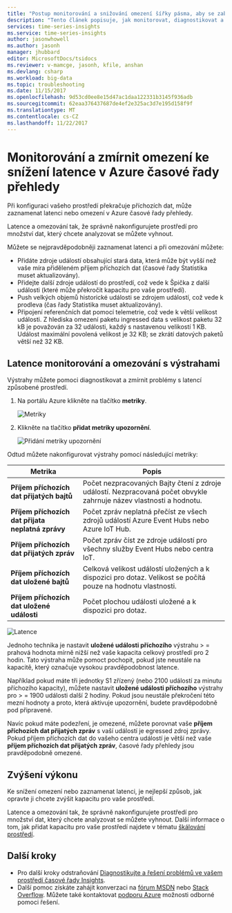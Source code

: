 ```yaml
---
title: "Postup monitorování a snižování omezení šířky pásma, aby se zabránilo latence v Azure časové řady přehledy | Microsoft Docs"
description: "Tento článek popisuje, jak monitorovat, diagnostikovat a zmírnit problémy s výkonem, které způsobí latenci a omezení v Azure časové řady přehledy."
services: time-series-insights
ms.service: time-series-insights
author: jasonwhowell
ms.author: jasonh
manager: jhubbard
editor: MicrosoftDocs/tsidocs
ms.reviewer: v-mamcge, jasonh, kfile, anshan
ms.devlang: csharp
ms.workload: big-data
ms.topic: troubleshooting
ms.date: 11/15/2017
ms.openlocfilehash: 9d53cd0ee8e15d47ac1daa122331b3145f936adb
ms.sourcegitcommit: 62eaa376437687de4ef2e325ac3d7e195d158f9f
ms.translationtype: MT
ms.contentlocale: cs-CZ
ms.lasthandoff: 11/22/2017
---
```

# <a name="monitor-and-mitigate-throttling-to-reduce-latency-in-azure-time-series-insights"></a>Monitorování a zmírnit omezení ke snížení latence v Azure časové řady přehledy
Při konfiguraci vašeho prostředí překračuje příchozích dat, může zaznamenat latenci nebo omezení v Azure časové řady přehledy.

Latence a omezování tak, že správně nakonfigurujete prostředí pro množství dat, který chcete analyzovat se můžete vyhnout.

Můžete se nejpravděpodobněji zaznamenat latenci a při omezování můžete:

- Přidáte zdroje událostí obsahující stará data, která může být vyšší než vaše míra přiděleném příjem příchozích dat (časové řady Statistika muset aktualizovány).
- Přidejte další zdroje událostí do prostředí, což vede k Špička z další události (které může překročit kapacitu pro vaše prostředí).
- Push velkých objemů historické události se zdrojem událostí, což vede k prodleva (čas řady Statistika muset aktualizovány).
- Připojení referenčních dat pomocí telemetrie, což vede k větší velikost události.  Z hlediska omezení paketu ingressed data s velikost paketu 32 kB je považován za 32 události, každý s nastavenou velikostí 1 KB. Událost maximální povolená velikost je 32 KB; se zkrátí datových paketů větší než 32 KB.


## <a name="monitor-latency-and-throttling-with-alerts"></a>Latence monitorování a omezování s výstrahami

Výstrahy můžete pomoci diagnostikovat a zmírnit problémy s latencí způsobené prostředí. 

1. Na portálu Azure klikněte na tlačítko **metriky**. 

   ![Metriky](media/environment-mitigate-latency/add-metrics.png)

2. Klikněte na tlačítko **přidat metriky upozornění**.  

    ![Přidání metriky upozornění](media/environment-mitigate-latency/add-metric-alert.png)

Odtud můžete nakonfigurovat výstrahy pomocí následující metriky:

|Metrika  |Popis  |
|---------|---------|
|**Příjem příchozích dat přijatých bajtů**     | Počet nezpracovaných Bajty čtení z zdroje událostí. Nezpracovaná počet obvykle zahrnuje název vlastnosti a hodnotu.  |  
|**Příjem příchozích dat přijata neplatná zprávy**     | Počet zpráv neplatná přečíst ze všech zdrojů událostí Azure Event Hubs nebo Azure IoT Hub.      |
|**Příjem příchozích dat přijatých zpráv**   | Počet zpráv číst ze zdroje událostí pro všechny služby Event Hubs nebo centra IoT.        |
|**Příjem příchozích dat uložené bajtů**     | Celková velikost událostí uložených a k dispozici pro dotaz. Velikost se počítá pouze na hodnotu vlastnosti.        |
|**Příjem příchozích dat uložené události**     |   Počet plochou události uložené a k dispozici pro dotaz.      |

![Latence](media/environment-mitigate-latency/latency.png)

Jednoho technika je nastavit **uložené události příchozího** výstrahu > = prahová hodnota mírně nižší než vaše kapacita celkový prostředí pro 2 hodin.  Tato výstraha může pomoct pochopit, pokud jste neustále na kapacitě, který označuje vysokou pravděpodobnost latence.  

Například pokud máte tři jednotky S1 zřízený (nebo 2100 událostí za minutu příchozího kapacity), můžete nastavit **uložené události příchozího** výstrahy pro > = 1900 události další 2 hodiny. Pokud jsou neustále překročení této mezní hodnoty a proto, která aktivuje upozornění, budete pravděpodobně pod připravené.  

Navíc pokud máte podezření, je omezené, můžete porovnat vaše **příjem příchozích dat přijatých zpráv** s vaší událostí je egressed zdroj zprávy.  Pokud příjem příchozích dat do vašeho centra událostí je větší než vaše **příjem příchozích dat přijatých zpráv**, časové řady přehledy jsou pravděpodobně omezené.

## <a name="improving-performance"></a>Zvýšení výkonu 
Ke snížení omezení nebo zaznamenat latenci, je nejlepší způsob, jak opravte ji chcete zvýšit kapacitu pro vaše prostředí. 

Latence a omezování tak, že správně nakonfigurujete prostředí pro množství dat, který chcete analyzovat se můžete vyhnout. Další informace o tom, jak přidat kapacitu pro vaše prostředí najdete v tématu [škálování prostředí](time-series-insights-how-to-scale-your-environment.md).

## <a name="next-steps"></a>Další kroky
- Pro další kroky odstraňování [Diagnostikujte a řešení problémů ve vašem prostředí časové řady Insights](time-series-insights-diagnose-and-solve-problems.md).
- Další pomoc získáte zahájit konverzaci na [fórum MSDN](https://social.msdn.microsoft.com/Forums/home?forum=AzureTimeSeriesInsights) nebo [Stack Overflow](https://stackoverflow.com/questions/tagged/azure-timeseries-insights). Můžete také kontaktovat [podporu Azure](https://azure.microsoft.com/support/options/) možnosti odborné pomoci řešení.
